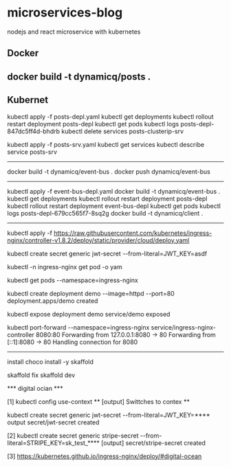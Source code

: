 # microservices-blog

nodejs and react microservice with kubernetes

## Docker

## docker build -t dynamicq/posts .

## Kubernet

kubectl apply -f posts-depl.yaml
kubectl get deployments
kubectl rollout restart deployment posts-depl
kubectl get pods
kubectl logs posts-depl-847dc5ff4d-bhdrb
kubectl delete services posts-clusterip-srv

kubectl apply -f posts-srv.yaml
kubectl get services
kubectl describe service posts-srv

---

docker build -t dynamicq/event-bus .
docker push dynamicq/event-bus

---

kubectl apply -f event-bus-depl.yaml
docker build -t dynamicq/event-bus .
kubectl get deployments
kubectl rollout restart deployment posts-depl
kubectl rollout restart deployment event-bus-depl
kubectl get pods
kubectl logs posts-depl-679cc565f7-8sq2g
docker build -t dynamicq/client .

---

kubectl apply -f https://raw.githubusercontent.com/kubernetes/ingress-nginx/controller-v1.8.2/deploy/static/provider/cloud/deploy.yaml

kubectl create secret generic jwt-secret --from-literal=JWT_KEY=asdf

kubectl -n ingress-nginx get pod -o yam

kubectl get pods --namespace=ingress-nginx

kubectl create deployment demo --image=httpd --port=80
deployment.apps/demo created

kubectl expose deployment demo
service/demo exposed

kubectl port-forward --namespace=ingress-nginx service/ingress-nginx-controller 8080:80
Forwarding from 127.0.0.1:8080 -> 80
Forwarding from [::1]:8080 -> 80
Handling connection for 8080

---

install
choco install -y skaffold

skaffold fix
skaffold dev


*** digital ocian ***

[1]
kubectl config use-context **
    [output] Swittches to contex **

kubectl create secret generic jwt-secret --from-literal=JWT_KEY=****
    output secret/jwt-secret created

[2]
kubectl create secret generic stripe-secret --from-literal=STRIPE_KEY=sk_test_****
    [output] secret/stripe-secret created

[3]
https://kubernetes.github.io/ingress-nginx/deploy/#digital-ocean
